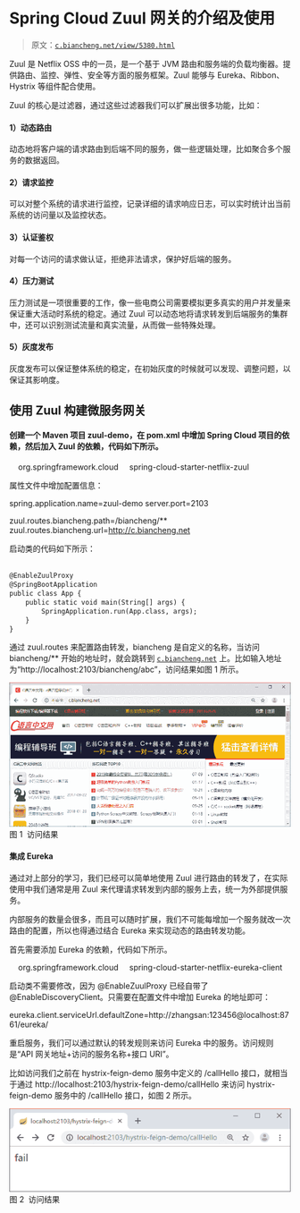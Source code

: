 # Spring Cloud Zuul 网关的介绍及使用

> 原文：[`c.biancheng.net/view/5380.html`](http://c.biancheng.net/view/5380.html)

Zuul 是 Netflix OSS 中的一员，是一个基于 JVM 路由和服务端的负载均衡器。提供路由、监控、弹性、安全等方面的服务框架。Zuul 能够与 Eureka、Ribbon、Hystrix 等组件配合使用。

Zuul 的核心是过滤器，通过这些过滤器我们可以扩展出很多功能，比如：

#### 1）动态路由

动态地将客户端的请求路由到后端不同的服务，做一些逻辑处理，比如聚合多个服务的数据返回。

#### 2）请求监控

可以对整个系统的请求进行监控，记录详细的请求响应日志，可以实时统计出当前系统的访问量以及监控状态。

#### 3）认证鉴权

对每一个访问的请求做认证，拒绝非法请求，保护好后端的服务。

#### 4）压力测试

压力测试是一项很重要的工作，像一些电商公司需要模拟更多真实的用户并发量来保证重大活动时系统的稳定。通过 Zuul 可以动态地将请求转发到后端服务的集群中，还可以识别测试流量和真实流量，从而做一些特殊处理。

#### 5）灰度发布

灰度发布可以保证整体系统的稳定，在初始灰度的时候就可以发现、调整问题，以保证其影响度。

## 使用 Zuul 构建微服务网关

#### 创建一个 Maven 项目 zuul-demo，在 pom.xml 中增加 Spring Cloud 项目的依赖，然后加入 Zuul 的依赖，代码如下所示。

<dependency>
    <groupId>org.springframework.cloud</groupId>
    <artifactId>spring-cloud-starter-netflix-zuul</artifactId>
</dependency>

属性文件中增加配置信息：

spring.application.name=zuul-demo
server.port=2103

zuul.routes.biancheng.path=/biancheng/**
zuul.routes.biancheng.url=http://c.biancheng.net

启动类的代码如下所示：

```

@EnableZuulProxy
@SpringBootApplication
public class App {
    public static void main(String[] args) {
        SpringApplication.run(App.class, args);
    }
}
```

通过 zuul.routes 来配置路由转发，biancheng 是自定义的名称，当访问 biancheng/** 开始的地址时，就会跳转到 [`c.biancheng.net`](http://c.biancheng.net) 上。比如输入地址为“http://localhost:2103/biancheng/abc”，访问结果如图 1 所示。

![访问结果](img/06b9867ff723be236296089dc9f3d9c9.png)
图 1  访问结果

#### 集成 Eureka

通过对上部分的学习，我们已经可以简单地使用 Zuul 进行路由的转发了，在实际使用中我们通常是用 Zuul 来代理请求转发到内部的服务上去，统一为外部提供服务。

内部服务的数量会很多，而且可以随时扩展，我们不可能每增加一个服务就改一次路由的配置，所以也得通过结合 Eureka 来实现动态的路由转发功能。

首先需要添加 Eureka 的依赖，代码如下所示。

<dependency>
    <groupId>org.springframework.cloud</groupId>
    <artifactId>spring-cloud-starter-netflix-eureka-client</artifactId>
</dependency>

启动类不需要修改，因为 @EnableZuulProxy 已经自带了 @EnableDiscoveryClient。只需要在配置文件中增加 Eureka 的地址即可：

eureka.client.serviceUrl.defaultZone=http://zhangsan:123456@localhost:8761/eureka/

重启服务，我们可以通过默认的转发规则来访问 Eureka 中的服务。访问规则是“API 网关地址+访问的服务名称+接口 URI”。

比如访问我们之前在 hystrix-feign-demo 服务中定义的 /callHello 接口，就相当于通过 http://localhost:2103/hystrix-feign-demo/callHello 来访问 hystrix-feign-demo 服务中的 /callHello 接口，如图 2 所示。

![访问结果](img/b344dd1c0387f87f1916f210b902f1da.png)
图 2  访问结果